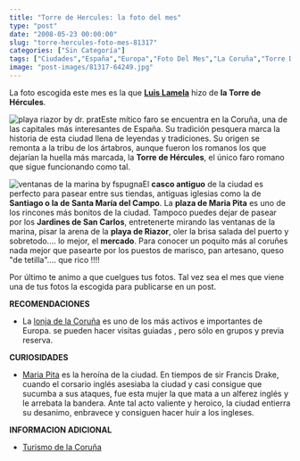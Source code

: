 ```yaml
---
title: "Torre de Hercules: la foto del mes"
type: "post"
date: "2008-05-23 00:00:00"
slug: "torre-hercules-foto-mes-81317"
categories: ["Sin Categoría"]
tags: ["Ciudades","España","Europa","Foto Del Mes","La Coruña","Torre De Hércules"]
image: "post-images/81317-64249.jpg"
---
```


[](/wp-content/uploads/2008/05/81317-64250.jpg)

La foto escogida este mes es la que **[Luis Lamela](http://www.flickr.com/photos/luislamela/)** hizo de **la Torre de Hércules**.

![playa riazor by dr. prat](post-images/81317-64249.jpg "playa riazor by dr. prat")Este mítico faro se encuentra en la Coruña, una de las capitales más interesantes de España. Su tradición pesquera marca la historia de esta ciudad llena de leyendas y tradiciones. Su origen se remonta a la tribu de los ártabros, aunque fueron los romanos los que dejarían la huella más marcada, la **Torre de Hércules**, el único faro romano que sigue funcionando como tal.

![ventanas de la marina by fspugna](post-images/81317-64251.jpg "ventanas de la marina by fspugna")El **casco antiguo** de la ciudad es perfecto para pasear entre sus tiendas, antiguas iglesias como la de **Santiago o la de Santa María del Campo**. La **plaza de Maria Pita** es uno de los rincones más bonitos de la ciudad. Tampoco puedes dejar de pasear por los **Jardines de San Carlos**, entretenerte mirando las ventanas de la marina, pisar la arena de la **playa de Riazor**, oler la brisa salada del puerto y sobretodo.... lo mejor, el **mercado**. Para conocer un poquito más al coruñes nada mejor que pasearte por los puestos de marisco, pan artesano, queso "de tetilla".... que rico !!!!

Por último te animo a que cuelgues tus fotos. Tal vez sea el mes que viene una de tus fotos la escogida para publicarse en un post.

**RECOMENDACIONES**

- La [lonja de la Coruña](http://www.coruna.es/guiaLocal/mapa.jsp?dummy=dummy&X=548437.546&Y=4801457.8024&direccion=Muelle%20Linares%20Rivas&portal=s/n) es uno de los más activos e importantes de Europa. se pueden hacer visitas guiadas , pero sólo en grupos y previa reserva.

**CURIOSIDADES**

- [Maria Pita](http://es.wikipedia.org/wiki/Mar%C3%ADa_Pita) es la heroína de la ciudad. En tiempos de sir Francis Drake, cuando el corsario inglés asesiaba la ciudad y casi consigue que sucumba a sus ataques, fue esta mujer la que mata a un alferez inglés y le arrebata la bandera. Ante tal acto valiente y heroico, la ciudad entierra su desanimo, enbravece y consiguen hacer huir a los ingleses.

**INFORMACION ADICIONAL**

- [Turismo de la Coruña](http://www.coruna.es/servlet/ContentServer?c=Page&pagename=Turismo%2FPage%2FTurismo-Generica&cid=1196249574719&argIdioma=es)
